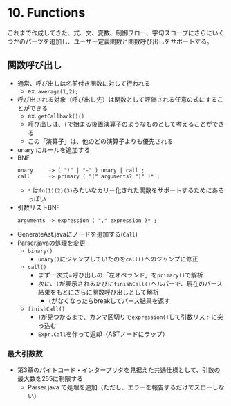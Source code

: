 # 10. Functions

これまで作成してきた、式、文、変数、制御フロー、字句スコープにさらにいくつかのパーツを追加し、ユーザー定義関数と関数呼び出しをサポートする。

## 関数呼び出し

- 通常、呼び出しは名前付き関数に対して行われる
  - ex. `average(1,2);` 
- 呼び出される対象（呼び出し先）は関数として評価される任意の式にすることができる
  - ex. `getCallback()()`
  - 呼び出しは、`(`で始まる後置演算子のようなものとして考えることができる
  - この「演算子」は、他のどの演算子よりも優先される
- unary にルールを追加する
- BNF
  ```
  unary     -> ( "!" | "-" ) unary | call ;
  call      -> primary ( "(" arguments? ")" )* ;
  ```
  - `*` は`fn(1)(2)(3)`みたいなカリー化された関数をサポートするためにあるっぽい
- 引数リストBNF
  ```
  arguments -> expression ( "," expression )* ; 
  ```
- GenerateAst.javaにノードを追加する(`Call`)
- Parser.javaの処理を変更
  - `binary()`
    - `unary()`にジャンプしていたのを`call()`へのジャンプに修正
  - `call()`
    - まず一次式=呼び出しの「左オペランド」を`primary()`で解析
    - 次に、`(`が表示されるたびに`finishCall()`ヘルパーで、現在のパース結果をもとにさらに関数呼び出しとして解析
      - `(`がなくなったらbreakしてパース結果を返す
  - `finishCall()`
    - `)`が見つかるまで、カンマ区切りで`expression()`して引数リストに突っ込む
    - `Expr.Call`を作って返却（ASTノードにラップ）

### 最大引数数
- 第3章のバイトコード・インタープリタを見据えた共通仕様として、引数の最大数を255に制限する
  - Parser.java で処理を追加（ただし、エラーを報告するだけでスローしない）
